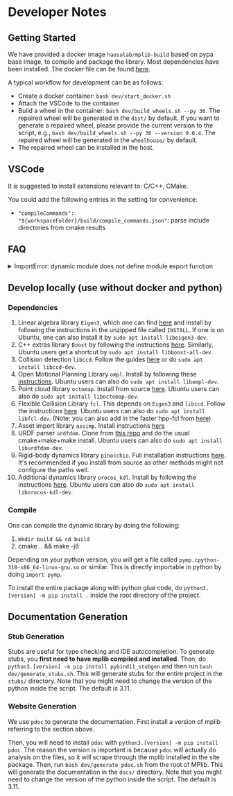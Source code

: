 # Developer Notes

## Getting Started

We have provided a docker image `haosulab/mplib-build` based on pypa base image, to compile and package the library.
Most dependencies have been installed.
The docker file can be found [here](../docker/Dockerfile).

A typical workflow for development can be as follows:
- Create a docker container: `bash dev/start_docker.sh`
- Attach the VSCode to the container
- Build a wheel in the container: `bash dev/build_wheels.sh --py 36`. The repaired wheel will be generated in the `dist/` by default. If you want to generate a repaired wheel, please provide the current version to the script, e.g., `bash dev/build_wheels.sh --py 36 --version 0.0.4`. The repaired wheel will be generated in the `wheelhouse/` by default.
- The repaired wheel can be installed in the host.

## VSCode

It is suggested to install extensions relevant to: C/C++, CMake.

You could add the following entries in the setting for convenience:
- `"compileCommands": "${workspaceFolder}/build/compile_commands.json"`: parse include directories from cmake results

## FAQ

<details>
<summary>ImportError: dynamic module does not define module export function</summary>

Please check whether your extension file `*.so` has the same name as `PYBIND11_MODULE(*, m)`

</details>

## Develop locally (use without docker and python)

### Dependencies

1. Linear algebra library `Eigen3`, which one can find [here](https://eigen.tuxfamily.org/index.php?title=Main_Page) and install by following the instructions in the unzipped file called `INSTALL`. If one is on Ubuntu, one can also install it by `sudo apt install libeigen3-dev`.
2. C++ extras library `Boost` by following the instructions [here](https://www.boost.org/doc/libs/1_76_0/more/getting_started/unix-variants.html). Similarly, Ubuntu users get a shortcut by `sudo apt install libboost-all-dev`.
3. Collision detection `libccd`. Follow the guides [here](https://github.com/danfis/libccd#compile-and-install) or do `sudo apt install libccd-dev`.
4. Open Motional Planning Library `ompl`. Install by following these [instructions](https://ompl.kavrakilab.org/installation.html). Ubuntu users can also do `sudo apt install libompl-dev`.
5. Point cloud library `octomap`. Install from source [here](https://github.com/OctoMap/octomap.git). Ubuntu users can also do `sudo apt install liboctomap-dev`.
6. Flexible Collision Library `fcl`. This depends on `Eigen3` and `libccd`. Follow the instructions [here](https://github.com/flexible-collision-library/fcl/blob/master/INSTALL). Ubuntu users can also do `sudo apt install libfcl-dev`. (Note: you can also add in the faster hpp-fcl from [here](https://github.com/humanoid-path-planner/hpp-fcl/blob/devel/INSTALL))
7. Asset import library `assimp`. Install instructions [here](https://github.com/assimp/assimp/blob/master/Build.md)
8. URDF parser `urdfdom`. Clone from [this repo](https://github.com/ros/urdfdom) and do the usual cmake+make+make install. Ubuntu users can also do `sudo apt install liburdfdom-dev`.
9.  Rigid-body dynamics library `pinocchio`. Full installation instructions [here](https://stack-of-tasks.github.io/pinocchio/download.html). It's recommended if you install from source as other methods might not configure the paths well.
10. Additional dynamics library `orocos_kdl`. Install by following the instructions [here](https://github.com/orocos/orocos_kinematics_dynamics/blob/master/orocos_kdl/INSTALL.md). Ubuntu users can also do `sudo apt install liborocos-kdl-dev`.

### Compile

One can compile the dynamic library by doing the following:

1. `mkdir build && cd build`
2. cmake .. && make -j8

Depending on your python version, you will get a file called `pymp.cpython-310-x86_64-linux-gnu.so` or similar. This is directly importable in python by doing `import pymp`.

To install the entire package along with python glue code, do `python3.[version] -m pip install .` inside the root directory of the project.

## Documentation Generation

### Stub Generation

Stubs are useful for type checking and IDE autocompletion. To generate stubs, you **first need to have mplib compiled and installed**. Then, do `python3.[version] -m pip install pybind11_stubgen` and then run `bash dev/generate_stubs.sh`. This will generate stubs for the entire project in the `stubs/` directory. Note that you might need to change the version of the python inside the script. The default is 3.11.

### Website Generation

We use `pdoc` to generate the documentation. First install a version of mplib referring to the section above.

Then, you will need to install `pdoc` with `python3.[version] -m pip install pdoc`. The reason the version is important is because `pdoc` will actually do analysis on the files, so it will scrape through the mplib installed in the site package. Then, run `bash dev/generate_pdoc.sh` from the root of MPlib. This will generate the documentation in the `docs/` directory. Note that you might need to change the version of the python inside the script. The default is 3.11.
